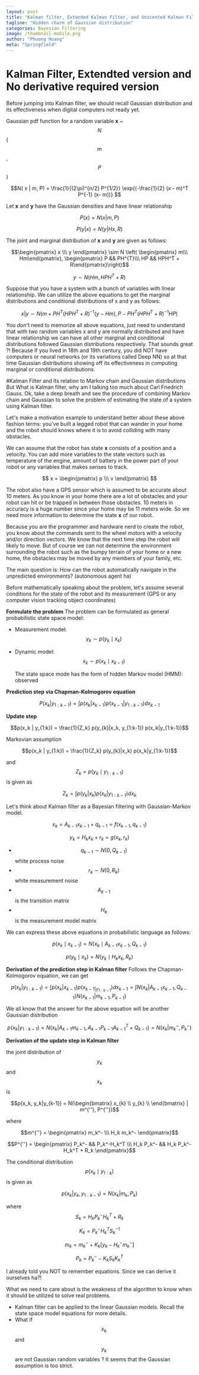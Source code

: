 ```yaml
---
layout: post
title: "Kalman filter, Extended Kalman Filter, and Unscented Kalman Filter"
tagline: "Hidden charm of Gaussian distribution"
categories: Bayesian Filtering
image: /thumbnail-mobile.png
author: "Phuong Hoang"
meta: "Springfield"
---
```


# Kalman Filter, Extendted version and No derivative required version
Before jumping into Kalman filter, we should recall Gaussian distribution and its effectiveness when digital computers not ready yet.

Gaussian pdf function for a random variable **x** ~ $$ N $$ ( $$ m $$, $$P$$)

$$N( x | m, P) = \frac{1}{(2\pi)^{n/2} P^{1/2}} \exp{(-\frac{1}{2} (x - m)^T P^{-1} (x- m))} $$

Let **x** and **y** have the Gaussian densities and have linear relationship

$$ P(x) = N(x |  m, P )$$

$$ P(y|x)= N(y|Hx, R)$$


The joint and marginal distribution of **x** and **y** are given as follows:

$$\begin{pmatrix} x \\\ y \end{pmatrix} 	\sim N \left( \begin{pmatrix} m\\\ Hm\end{pmatrix}, \begin{pmatrix} P && PH^{T}\\\ HP && HPH^T + R\end{pmatrix}\right)$$

$$y \sim N(Hm, HPH^T + R) $$

Suppose that you have a system with a bunch of variables with linear relationship. We can utilize the above equations to get the marginal distributions and conditional distributions of x and y as follows:

$$x|y \sim N(m + PH^T(HPH^T+R)^{-1}(y - Hm), P - PH^T(HPH^T + R)^{-1}HP) $$

You don't need to memorize all above equations, just need to understand that with two random variables x and y are normally distributed and have linear relationship we can have all other marginal and conditional distributions followed Gaussian distributions respectively. That sounds great ?! Because if you lived in 18th and 19th century, you did NOT have computers or neural networks (or its variations called Deep NN) so at that time Gaussian distributions showing off its effectiveness in computing marginal or conditional distributions.


#Kalman Filter and its relation to Markov chain and Gaussian distributions
But What is Kalman filter, why am I talking too much about Carl Friedrich Gauss. Ok, take a deep breath and see the procedure of combining Markov chain and Gaussian to solve the problem of estimating the state of a system using Kalman filter.


Let's make a motivation example to understand better about these above fashion terms: you've built a legged robot that can wander in your home and the robot should knows where it is to avoid colliding with many obstacles.

We can assume that the robot has state **x** consists of a position and a velocity. You can add more variables to the state vectors such as temperature of the engine, amount of battery in the power part of your robot or any variables that makes senses to track.

$$ x = \begin{pmatrix} p \\\ v \end{pmatrix} $$

The robot also have a GPS sensor which is assumed to be accurate about 10 meters. As you know in your home there are a lot of obstacles and your robot can hit or be trapped in between those obstacles. 10 meters in accuracy is a huge number since your home may be 11 meters wide. So we need more information to determine the state **x** of our robot.

Because you are the programmer and hardware nerd to create the robot, you know about the commands sent to the wheel motors with a velocity and/or direction vectors. We know that the next time step the robot will likely to move. But of course we can not determine the environment surrounding the robot such as the bumpy terrain of your home or a new home, the obstacles may be moved by any members of your family, etc.

The main question is: How can the robot automatically navigate in the unpredicted environments? (autonomous agent ha)

Before mathematically speaking about the problem, let's assume several conditions for the state of the robot and its measurement (GPS or any computer vision tracking object coordinates)



**Formulate the problem**
The problem can be formulated as general probabilistic state space model:
* Measurement model: $$ y_{k} \sim p(y_{k} \mid x_{k}) $$
* Dynamic model: $$ x_{k} \sim p(x_{k} \mid x_{k-1}) $$

  The state space mode has the form of hidden Markov model (HMM):
  observed  

**Prediction step via Chapman-Kolmogorov equation**

$$ P(x_k | y_{1:k-1}) = \int p(x_k|x_{k-1}) p(x_{k-1} | y_{1:k-1}) dx_{k-1} $$

**Update step**

$$p(x_k | y_{1:k}) = \frac{1}{Z_k} p(y_{k}|x_k, y_{1:k-1}) p(x_k|y_{1:k-1})$$

Markovian assumption

$$p(x_k | y_{1:k}) = \frac{1}{Z_k} p(y_{k}|x_k) p(x_k|y_{1:k-1})$$

 and $$ Z_{k} = p(y_{k} \mid y_{1:k-1}) $$ is given as

 $$Z_k = \int p(y_k |x_k)p(x_k|y_{1:k-1})dx_k$$

Let's think about Kalman filter as a Bayesian filtering with Gaussian-Markov model.

$$x_k = A_{k-1}x_{k-1} + q_{k-1} = f(x_{k-1}, q_{k-1})$$

$$y_k = H_k x_k + r_k = g(x_k, r_k)$$

* $$q_{k-1} \sim N(0, Q_{k-1})$$ white process noise
* $$r_k \sim N(0, R_k)$$ white measurement noise
* $$A_{k-1}$$ is the transition matrix
* $$H_k$$ is the measurement model matrix

We can express these above equations in probabilistic language as follows:

$$p(x_{k} \mid x_{k-1}) = N(x_{k} \mid A_{k-1} x_{k-1}, Q_{k-1})$$

$$p(y_{k} \mid x_{k}) = N(y_{k} \mid H_{k} x_{k}, R_{k})$$

**Derivation of the prediction step in Kalman filter**
Follows the Chapman-Kolmogorov equation, we can get

$$p(x_k|y_{1:k-1}) = \int p(x_k|x_{k-1}) p(x_{k-1 | y_{1:k-1}})dx_{k-1} = \int N(x_k|A_{k-1}x_{k-1}, Q_{k-1}) N(x_{k-1}|m_{k-1}, P_{k-1})$$

We all know that the answer for the above equation will be another Gaussian distribution

$$p(x_k|y_{1:k-1}) = N(x_k|A_{k-1}m_{k-1}, A_{k-1}P_{k-1}A_{k-1}^T + Q_{k-1})
                   = N(x_k|m_k^-, P_k^-)
$$


**Derivation of the update step in Kalman filter**

the joint distribution of $$y_k$$ and $$x_k$$ is

$$p(x_k, y_k|y_{k-1}) = N(\begin{bmatrix}
         x_{k} \\
         y_{k} \\
        \end{bmatrix} | m^{''}, P^{''})$$

where

$$m^{''} = \begin{pmatrix} m_k^- \\\ H_k m_k^- \end{pmatrix}$$

$$P^{''} = \begin{pmatrix} P_k^- && P_k^-H_k^T \\\ H_k P_k^- && H_k P_k^- H_k^T + R_k \end{pmatrix}$$

The conditional distribution $$p(x_{k} \mid y_{1:k})$$ is given as

$$p(x_k|y_k, y_{1:k-1}) = N(x_k |m_k, P_k)$$

where
$$S_k = H_k P_k^- H_k^T + R_k$$


$$K_k = P_k^- H_k^T S_k^{-1}$$


$$m_k = m_k^- + K_k [y_k - H_k^- m_k^-]$$


$$P_k = P_k^- - K_k S_k K_k^T$$

I already told you NOT to remember equations. Since we can derive it ourselves ha?!

What we need to care about is the weakness of the algorithm to know when it should be utilized to solve real problems.

* Kalman filter can be applied to the linear Gaussian models. Recall the state space model equations for more details.
* What if $$x_k$$ and $$y_k$$ are not Gaussian random variables ? It seems that the Gaussian assumption is too strict.
